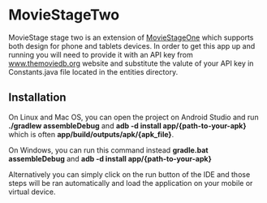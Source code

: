 # MovieStageTwo
MovieStage stage two is an extension of <a href="https://github.com/fouchimi/MovieStageOne">MovieStageOne</a> which supports both design for phone and tablets devices. In order to get this app up and running you will need to provide it with an API key from www.themoviedb.org website and substitute the valute of your API key in Constants.java file located in the entities directory. 

<h2>Installation</h2>
On Linux and Mac OS, you can open the project on Android Studio and run <b>./gradlew assembleDebug</b> and <b>adb -d install app/{path-to-your-apk}</b> which is often <b>app/build/outputs/apk/{apk_file}</b>.

On Windows, you can run this command instead <b>gradle.bat assembleDebug</b> and <b>adb -d install app/{path-to-your-apk}</b>

Alternatively you can simply click on the run button of the IDE and those steps will be ran automatically and load the application on your mobile or virtual device.

